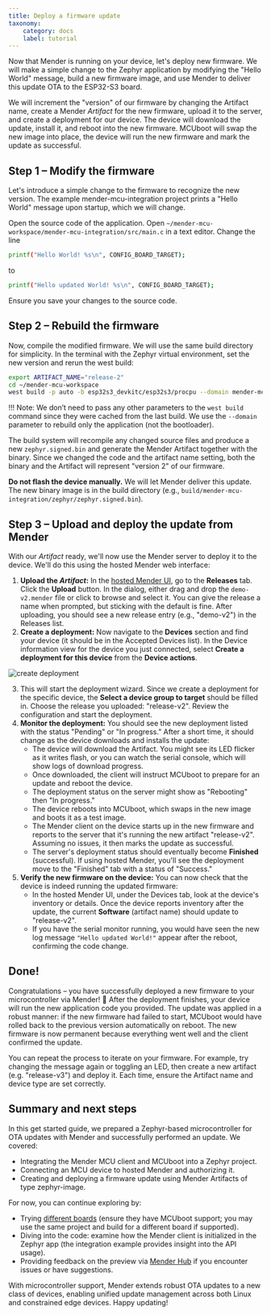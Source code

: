```yaml
---
title: Deploy a firmware update
taxonomy:
    category: docs
    label: tutorial
---
```


Now that Mender is running on your device, let's deploy new firmware. We will make a simple change to the Zephyr application by modifying the "Hello World" message, build a new firmware image, and use Mender to deliver this update OTA to the ESP32-S3 board.

We will increment the "version" of our firmware by changing the Artifact name, create a Mender *Artifact* for the new firmware, upload it to the server, and create a deployment for our device. The device will download the update, install it, and reboot into the new firmware. MCUboot will swap the new image into place, the device will run the new firmware and mark the update as successful.


## Step 1 – Modify the firmware

Let's introduce a simple change to the firmware to recognize the new version. The example mender-mcu-integration project prints a "Hello World" message upon startup, which we will change.

Open the source code of the application. Open `~/mender-mcu-workspace/mender-mcu-integration/src/main.c` in a text editor. Change the line

```bash
printf("Hello World! %s\n", CONFIG_BOARD_TARGET);
```

to

```bash
printf("Hello updated World! %s\n", CONFIG_BOARD_TARGET);
```

Ensure you save your changes to the source code.


## Step 2 – Rebuild the firmware

Now, compile the modified firmware. We will use the same build directory for simplicity. In the terminal with the Zephyr virtual environment, set the new version and rerun the west build:

```bash
export ARTIFACT_NAME="release-2"
cd ~/mender-mcu-workspace
west build -p auto -b esp32s3_devkitc/esp32s3/procpu --domain mender-mcu-integration -- -DCONFIG_MENDER_ARTIFACT_NAME=\"$ARTIFACT_NAME\"
```

!!! Note: We don’t need to pass any other parameters to the `west build` command since they were cached from the last build. We use the `--domain` parameter to rebuild only the application (not the bootloader).

The build system will recompile any changed source files and produce a new `zephyr.signed.bin` and generate the Mender Artifact together with the binary. Since we changed the code and the artifact name setting, both the binary and the Artifact will represent "version 2" of our firmware.

**Do not flash the device manually.** We will let Mender deliver this update. The new binary image is in the build directory (e.g., `build/mender-mcu-integration/zephyr/zephyr.signed.bin`).


## Step 3 – Upload and deploy the update from Mender

With our *Artifact* ready, we'll now use the Mender server to deploy it to the device. We'll do this using the hosted Mender web interface:

1. **Upload the *Artifact*:** In the [hosted Mender UI](https://hosted.mender.io?target=_blank), go to the **Releases** tab. Click the **Upload** button. In the dialog, either drag and drop the `demo-v2.mender` file or click to browse and select it. You can give the release a name when prompted, but sticking with the default is fine. After uploading, you should see a new release entry (e.g., "demo-v2") in the Releases list.
2. **Create a deployment:** Now navigate to the **Devices** section and find your device (it should be in the Accepted Devices list). In the Device information view for the device you just connected, select **Create a deployment for this device** from the **Device actions**.

![create deployment](create-deployment.png)

3. This will start the deployment wizard. Since we create a deployment for the specific device, the **Select a device group to target** should be filled in. Choose the release you uploaded: "release-v2". Review the configuration and start the deployment.
4. **Monitor the deployment:** You should see the new deployment listed with the status "Pending" or "In progress." After a short time, it should change as the device downloads and installs the update:
   * The device will download the Artifact. You might see its LED flicker as it writes flash, or you can watch the serial console, which will show logs of download progress.
   * Once downloaded, the client will instruct MCUboot to prepare for an update and reboot the device.
   * The deployment status on the server might show as "Rebooting" then "In progress."
   * The device reboots into MCUboot, which swaps in the new image and boots it as a test image.
   * The Mender client on the device starts up in the new firmware and reports to the server that it's running the new artifact "release-v2". Assuming no issues, it then marks the update as successful.
   * The server's deployment status should eventually become **Finished** (successful). If using hosted Mender, you'll see the deployment move to the "Finished" tab with a status of "Success."
5. **Verify the new firmware on the device:** You can now check that the device is indeed running the updated firmware:
   * In the hosted Mender UI, under the Devices tab, look at the device's inventory or details. Once the device reports inventory after the update, the current **Software** (artifact name) should update to "release-v2".
   * If you have the serial monitor running, you would have seen the new log message `"Hello updated World!"` appear after the reboot, confirming the code change.

## Done\!

Congratulations – you have successfully deployed a new firmware to your microcontroller via Mender\! 🎉
After the deployment finishes, your device will run the new application code you provided. The update was applied in a robust manner: if the new firmware had failed to start, MCUboot would have rolled back to the previous version automatically on reboot. The new firmware is now permanent because everything went well and the client confirmed the update.

You can repeat the process to iterate on your firmware. For example, try changing the message again or toggling an LED, then create a new artifact (e.g. "release-v3") and deploy it. Each time, ensure the Artifact name and device type are set correctly.

## Summary and next steps

In this get started guide, we prepared a Zephyr-based microcontroller for OTA updates with Mender and successfully performed an update. We covered:
* Integrating the Mender MCU client and MCUboot into a Zephyr project.
* Connecting an MCU device to hosted Mender and authorizing it.
* Creating and deploying a firmware update using Mender Artifacts of type zephyr-image.

For now, you can continue exploring by:
* Trying [different boards](https://github.com/mendersoftware/mender-mcu-integration?target=_blank&tab=readme-ov-file#build-the-project-for-other-boards) (ensure they have MCUboot support; you may use the same project and build for a different board if supported).
* Diving into the code: examine how the Mender client is initialized in the Zephyr app (the integration example provides insight into the API usage).
* Providing feedback on the preview via [Mender Hub](https://hub.mender.io?target=_blank) if you encounter issues or have suggestions.

With microcontroller support, Mender extends robust OTA updates to a new class of devices, enabling unified update management across both Linux and constrained edge devices. Happy updating\!
